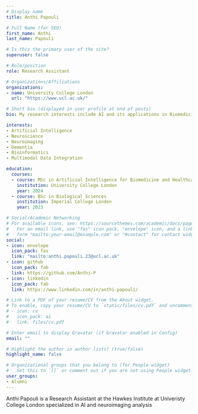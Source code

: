 ```yaml
---
# Display name
title: Anthi Papouli

# Full Name (for SEO)
first_name: Anthi
last_name: Papouli

# Is this the primary user of the site?
superuser: false

# Role/position
role: Research Assistant

# Organizations/Affiliations
organizations:
- name: University College London
  url: "https://www.ucl.ac.uk/"

# Short bio (displayed in user profile at end of posts)
bio: My research interests include AI and its applications in Biomedicine and Neuroscience

interests:
- Artificial Intelligence 
- Neuroscience
- Neuroimaging
- Dementia
- Bioinformatics
- Multimodal Data Integration

education:
  courses:
  - course: MSc in Artificial Intelligence for Biomedicine and Healthcare
    institution: University College London
    year: 2024
  - course: BSc in Biological Sciences
    institution: Imperial College London
    year: 2023

# Social/Academic Networking
# For available icons, see: https://sourcethemes.com/academic/docs/page-builder/#icons
#   For an email link, use "fas" icon pack, "envelope" icon, and a link in the
#   form "mailto:your-email@example.com" or "#contact" for contact widget.
social:
- icon: envelope
  icon_pack: fas
  link: "mailto:anthi.papouli.23@ucl.ac.uk"
- icon: github
  icon_pack: fab
  link: https://github.com/Anthi-P
- icon: linkedin
  icon_pack: fab
  link: https://www.linkedin.com/in/anthi-papouli/

# Link to a PDF of your resume/CV from the About widget.
# To enable, copy your resume/CV to `static/files/cv.pdf` and uncomment the lines below.
# - icon: cv
#   icon_pack: ai
#   link: files/cv.pdf

# Enter email to display Gravatar (if Gravatar enabled in Config)
email: ""

# Highlight the author in author lists? (true/false)
highlight_name: false

# Organizational groups that you belong to (for People widget)
#   Set this to `[]` or comment out if you are not using People widget.
user_groups:
- Alumni
---
```

Anthi Papouli is a Research Assistant at the Hawkes Institute at Univeristy College London specialized in AI and neuroimaging analysis

